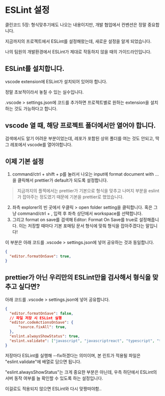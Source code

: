 # ESLint 설정

클린코드 5장: 형식맞추기에도 나오는 내용이지만, 개발 협업에서 컨벤션은 정말 중요합니다.

지금까지의 프로젝트에서 ESLint를 설정해왔는데, 새로운 설정을 알게 되었습니다.

나의 팀원의 개발환경에서 ESLint가 제대로 작동하지 않을 때의 가이드라인입니다.

## ESLint를 설치합니다.

vscode extension에 ESLint가 설치되어 있어야 합니다.

정말 초보적이라서 놓칠 수 있는 실수입니다.

.vscode > settings.json에 코드를 추가하면 프로젝트별로 원하는 extension을 설치하는 것도 가능하다고 합니다.

## vscode 열 때, 해당 프로젝트 폴더에서만 열어야 합니다.

검색에서도 알기 어려운 부분이었는데, 레포가 포함된 상위 폴더를 여는 것도 안되고, 딱 그 레포에서 vscode를 열어야합니다.

## 이제 기본 설정

1. command/ctrl + shift + p를 눌러서 나오는 input에 format document with … 을 클릭해서 prettier가 default가 되도록 설정합니다.

  > 지금까지의 플젝에서는 prettier가 기본으로 형식을 맞추고 나머지 부분을 eslint가 잡아주는 정도였기 때문에 기본을 prettier로 했었습니다.

2. 좌측 explorer의 빈 곳에서 우클릭 > open folder setting을 클릭합니다. 혹은 그냥 command/ctrl + , 입력 후 좌측 상단에서 workspace를 선택합니다.
3. 그리고 format on save를 검색해 Editor: Format On Save를 true로 설정해줍니다. 이는 저장할 때마다 기본 포매팅 문서 형식에 맞춰 형식을 잡아주겠다는 말입니다!

이 부분은 아래 코드를 .vscode > settings.json에 넣어 공유하는 것과 동일합니다.

```json
{
  "editor.formatOnSave": true,
}
```

## prettier가 아닌 우리만의 ESLint만을 검사해서 형식을 맞추고 싶다면?

아래 코드를 .vscode > settings.json에 넣어 공유합니다.

```json
{
  "editor.formatOnSave": false,
  // 파일 저장 시 ESLint 실행
  "editor.codeActionsOnSave": {
      "source.fixAll": true,
  },
  "eslint.alwaysShowStatus": true,
  "eslint.validate": ["javascript", "javascriptreact", "typescript", "typescriptreact", "html", "markdown"]
}
```

저장마다 ESLint를 실행해 --fix하겠다는 의미이며, 본 린트가 적용될 파일은 "eslint.validate"에 배열로 담으면 됩니다.

"eslint.alwaysShowStatus"는 크게 중요한 부분은 아닌데, 우측 하단에서 ESLint의 서버 동작 여부를 늘 확인할 수 있도록 하는 설정입니다.

이걸로도 적용되지 않으면 ESLint와 다시 맞짱떠야함..
